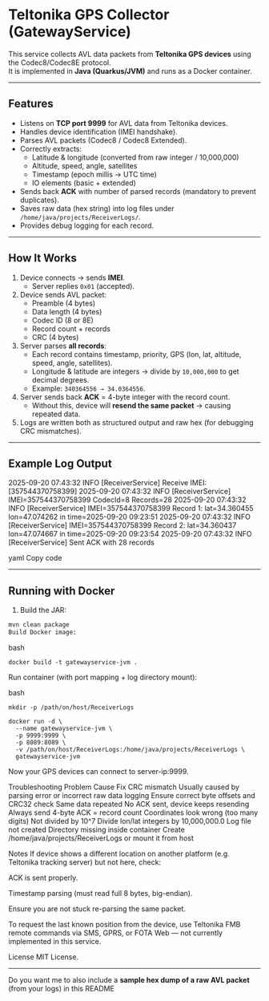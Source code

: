 # Teltonika GPS Collector (GatewayService)

This service collects AVL data packets from **Teltonika GPS devices** using the Codec8/Codec8E protocol.  
It is implemented in **Java (Quarkus/JVM)** and runs as a Docker container.

---

## Features

- Listens on **TCP port 9999** for AVL data from Teltonika devices.  
- Handles device identification (IMEI handshake).  
- Parses AVL packets (Codec8 / Codec8 Extended).  
- Correctly extracts:
  - Latitude & longitude (converted from raw integer / 10,000,000)  
  - Altitude, speed, angle, satellites  
  - Timestamp (epoch millis → UTC time)  
  - IO elements (basic + extended)  
- Sends back **ACK** with number of parsed records (mandatory to prevent duplicates).  
- Saves raw data (hex string) into log files under `/home/java/projects/ReceiverLogs/`.  
- Provides debug logging for each record.

---

## How It Works

1. Device connects → sends **IMEI**.  
   - Server replies `0x01` (accepted).  
2. Device sends AVL packet:  
   - Preamble (4 bytes)  
   - Data length (4 bytes)  
   - Codec ID (8 or 8E)  
   - Record count + records  
   - CRC (4 bytes)  
3. Server parses **all records**:  
   - Each record contains timestamp, priority, GPS (lon, lat, altitude, speed, angle, satellites).  
   - Longitude & latitude are integers → divide by `10,000,000` to get decimal degrees.  
   - Example: `340364556 → 34.0364556`.  
4. Server sends back **ACK** = 4-byte integer with the record count.  
   - Without this, device will **resend the same packet** → causing repeated data.  
5. Logs are written both as structured output and raw hex (for debugging CRC mismatches).  

---

## Example Log Output

2025-09-20 07:43:32 INFO [ReceiverService] Receive IMEI: [357544370758399]
2025-09-20 07:43:32 INFO [ReceiverService] IMEI=357544370758399 CodecId=8 Records=28
2025-09-20 07:43:32 INFO [ReceiverService] IMEI=357544370758399 Record 1: lat=34.360455 lon=47.074262 in time=2025-09-20 09:23:51
2025-09-20 07:43:32 INFO [ReceiverService] IMEI=357544370758399 Record 2: lat=34.360437 lon=47.074667 in time=2025-09-20 09:23:54
2025-09-20 07:43:32 INFO [ReceiverService] Sent ACK with 28 records

yaml
Copy code

---

## Running with Docker

1. Build the JAR:

```bash
mvn clean package
Build Docker image:
```
bash
```
docker build -t gatewayservice-jvm .
```
Run container (with port mapping + log directory mount):

bash
```
mkdir -p /path/on/host/ReceiverLogs
```
```
docker run -d \
  --name gatewayservice-jvm \
  -p 9999:9999 \
  -p 8089:8089 \
  -v /path/on/host/ReceiverLogs:/home/java/projects/ReceiverLogs \
  gatewayservice-jvm
```
Now your GPS devices can connect to server-ip:9999.

Troubleshooting
Problem	Cause	Fix
CRC mismatch	Usually caused by parsing error or incorrect raw data logging	Ensure correct byte offsets and CRC32 check
Same data repeated	No ACK sent, device keeps resending	Always send 4-byte ACK = record count
Coordinates look wrong (too many digits)	Not divided by 10^7	Divide lon/lat integers by 10,000,000.0
Log file not created	Directory missing inside container	Create /home/java/projects/ReceiverLogs or mount it from host

Notes
If device shows a different location on another platform (e.g. Teltonika tracking server) but not here, check:

ACK is sent properly.

Timestamp parsing (must read full 8 bytes, big-endian).

Ensure you are not stuck re-parsing the same packet.

To request the last known position from the device, use Teltonika FMB remote commands via SMS, GPRS, or FOTA Web — not currently implemented in this service.

License
MIT License.


---

Do you want me to also include a **sample hex dump of a raw AVL packet** (from your logs) in this README
